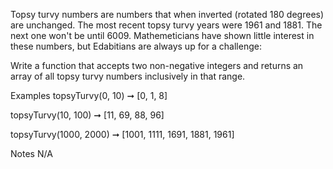 Topsy turvy numbers are numbers that when inverted (rotated 180 degrees) are unchanged. The most recent topsy turvy years were 1961 and 1881. The next one won't be until 6009. Mathemeticians have shown little interest in these numbers, but Edabitians are always up for a challenge:

Write a function that accepts two non-negative integers and returns an array of all topsy turvy numbers inclusively in that range.

Examples
topsyTurvy(0, 10) ➞ [0, 1, 8]

topsyTurvy(10, 100) ➞ [11, 69, 88, 96]

topsyTurvy(1000, 2000) ➞ [1001, 1111, 1691, 1881, 1961]

Notes
N/A